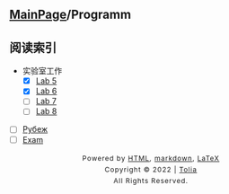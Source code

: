## [MainPage](../index.md)/Programm

## 阅读索引

- 实验室工作
  - [x] [Lab 5](../404.md)
  - [x] [Lab 6](../404.md)
  - [ ] [Lab 7](../404.md)
  - [ ] [Lab 8](../404.md)
- [ ] [Рубеж](../404.md)
- [ ] [Exam](Exam.md)

<style type="text/css">
    #footer {
        position: relative;
        margin: 0 auto;
        line-height: 20px;
        text-align: center;
        font-size: 12px;
        letter-spacing: 1px;
    }
 
    .content {
        height: 1800px;
        width: 100%;
        text-align: center;
    }
</style>

<div id="footer">
    Powered by
    <a href="https://html5up.net">HTML</a>, 
    <a href="https://markdown.com.cn/">markdown</a>, 
    <a href="https://www.latex-project.org/">LaTeX</a>
    <br>
    Copyright © 2022 | 
    <a href="https://tolia-gh.github.io">Tolia</a>
    <br>
    All Rights Reserved.
    <br>
</div>